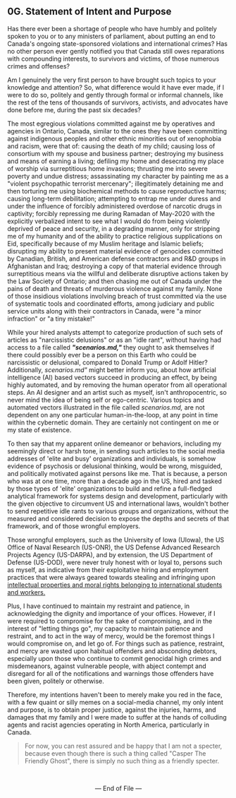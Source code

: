 ## 0G. Statement of Intent and Purpose

Has there ever been a shortage of people who have humbly and politely spoken to you or to any ministers of parliament, about putting an end to Canada's ongoing state-sponsored violations and international crimes? Has no other person ever gently notified you that Canada still owes reparations with compounding interests, to survivors and victims, of those numerous crimes and offenses? 

Am I genuinely the very first person to have brought such topics to your knowledge and attention? So, what difference would it have ever made, if I were to do so, politely and gently through formal or informal channels, like the rest of the tens of thousands of survivors, activists, and advocates have done before me, during the past six decades? 

The most egregious violations committed against me by operatives and agencies in Ontario, Canada, similar to the ones they have been committing against indigenous peoples and other ethnic minorities out of xenophobia and racism, were that of: causing the death of my child; causing loss of consortium with my spouse and business partner; destroying my business and means of earning a living; defiling my home and desecrating my place of worship via surreptitious home invasions; thrusting me into severe poverty and undue distress; assassinating my character by painting me as a "violent psychopathic terrorist mercenary"; illegitimately detaining me and then torturing me using biochemical methods to cause reproductive harms; causing long-term debilitation; attempting to entrap me under duress and under the influence of forcibly administered overdose of narcotic drugs in captivity; forcibly repressing me during Ramadan of May-2020 with the explicitly verbalized intent to see what I would do from being violently deprived of peace and security, in a degrading manner, only for stripping me of my humanity and of the ability to practice religious supplications on Eid, specifically because of my Muslim heritage and Islamic beliefs; disrupting my ability to present material evidence of genocides committed by Canadian, British, and American defense contractors and R&D groups in Afghanistan and Iraq; destroying a copy of that material evidence through surreptitious means via the willful and deliberate disruptive actions taken by the Law Society of Ontario; and then chasing me out of Canada under the pains of death and threats of murderous violence against my family. None of those insidious violations involving breach of trust committed via the use of systematic tools and coordinated efforts, among judiciary and public service units along with their contractors in Canada, were "a minor infraction" or "a tiny mistake!"     

While your hired analysts attempt to categorize production of such sets of articles as "narcissistic delusions" or as an "idle rant", without having had access to a file called ***"scenarios.md,"*** they ought to ask themselves if there could possibly ever be a person on this Earth who could be narcissistic or delusional, compared to Donald Trump or Adolf Hitler? Additionally, *scenarios.md"* might better inform you, about how artificial intelligence (AI) based vectors succeed in producing an effect, by being highly automated, and by removing the human operator from all operational steps. An AI designer and an artist such as myself, isn't anthropocentric, so never mind the idea of being self or ego-centric. Various topics and automated vectors illustrated in the file called *scenarios.md,* are not dependent on any one particular human-in-the-loop, at any point in time within the cybernetic domain. They are certainly not contingent on me or my state of existence. 

To then say that my apparent online demeanor or behaviors, including my seemingly direct or harsh tone, in sending such articles to the social media addresses of 'elite and busy' organizations and individuals, is somehow evidence of psychosis or delusional thinking, would be wrong, misguided, and politically motivated against persons like me. That is because, a person who was at one time, more than a decade ago in the US, hired and tasked by those types of 'elite' organizations to build and refine a full-fledged analytical framework for systems design and development, particularly with the given objective to circumvent US and international laws, wouldn't bother to send repetitive idle rants to various groups and organizations, without the measured and considered decision to expose the depths and secrets of that framework, and of those wrongful employers. 

Those wrongful employers, such as the University of Iowa (UIowa), the US Office of Naval Research (US-ONR), the US Defense Advanced Research Projects Agency (US-DARPA), and by extension, the US Department of Defense (US-DOD), were never truly honest with or loyal to, persons such as myself, as indicative from their exploitative hiring and employment practices that were always geared towards stealing and infringing upon [intellectual properties and moral rights belonging to international students and workers.](https://github.com/true-hindsight/long-overdue-justice?tab=readme-ov-file#21-main-reasons-for-seeking-relief-via-international-interventions)    

Plus, I have continued to maintain my restraint and patience, in acknowledging the dignity and importance of your offices. However, if I were required to compromise for the sake of compromising, and in the interest of "letting things go", my capacity to maintain patience and restraint, and to act in the way of mercy, would be the foremost things I would compromise on, and let go of. For things such as patience, restraint, and mercy are wasted upon habitual offenders and absconding debtors, especially upon those who continue to commit genocidal high crimes and misdemeanors, against vulnerable people, with abject contempt and disregard for all of the notifications and warnings those offenders have been given, politely or otherwise. 

Therefore, my intentions haven't been to merely make you red in the face, with a few quaint or silly memes on a social-media channel, my only intent and purpose, is to obtain proper justice, against the injuries, harms, and damages that my family and I were made to suffer at the hands of colluding agents and racist agencies operating in North America, particularly in Canada. 

>For now, you can rest assured and be happy that I am not a specter, because even though there is such a thing called "Casper The Friendly Ghost", there is simply no such thing as a friendly specter. 

<br>

<p align="center">
— End of File —
</p>